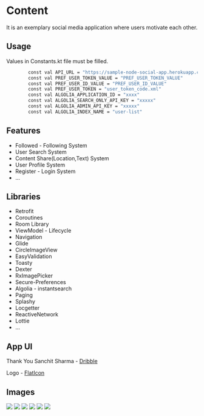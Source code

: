 # Content

It is an exemplary social media application where users motivate each other.


## Usage

Values ​​in Constants.kt file must be filled.


```bash
        const val API_URL = "https://sample-node-social-app.herokuapp.com/"
        const val PREF_USER_TOKEN_VALUE = "PREF_USER_TOKEN_VALUE"
        const val PREF_USER_ID_VALUE = "PREF_USER_ID_VALUE"
        const val PREF_USER_TOKEN = "user_token_code.xml" 
        const val ALGOLIA_APPLICATION_ID = "xxxx"
        const val ALGOLIA_SEARCH_ONLY_API_KEY = "xxxxx"
        const val ALGOLIA_ADMIN_API_KEY = "xxxxx"
        const val ALGOLIA_INDEX_NAME = "user-list"
```

## Features

- Followed - Following System
- User Search System
- Content Share(Location,Text) System
- User Profile System
- Register - Login System
- ...

## Libraries

- Retrofit 
- Coroutines
- Room Library
- ViewModel - Lifecycle
- Navigation
- Glide
- CircleImageView
- EasyValidation
- Toasty
- Dexter
- RxImagePicker
- Secure-Preferences
- Algolia - instantsearch
- Paging
- Splashy
- Locgetter
- ReactiveNetwork
- Lottie
- ...

## App UI 

Thank You Sanchit Sharma - [Dribble](https://dribbble.com/shots/6612479-Social-Katchup-F)

Logo - [FlatIcon](https://www.flaticon.com/free-icon/love_1029183?term=Like&page=1&position=4)


## Images

![](https://i.hizliresim.com/zyvVVj.png)
![](https://i.hizliresim.com/yj8llj.png)
![](https://i.hizliresim.com/JWr44Q.png)
![](https://i.hizliresim.com/OanZZD.png)
![](https://i.hizliresim.com/GGQkkZ.png)
![](https://i.hizliresim.com/3gBaaM.png)







